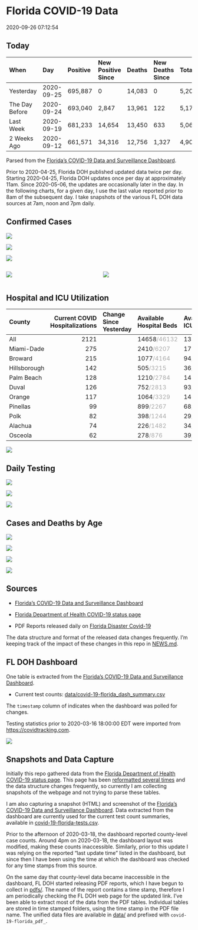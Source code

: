 Florida COVID-19 Data
================
2020-09-26 07:12:54

## Today

| When           | Day        | Positive | New Positive Since | Deaths | New Deaths Since | Total     |
| :------------- | :--------- | :------- | :----------------- | :----- | :--------------- | :-------- |
| Yesterday      | 2020-09-25 | 695,887  | 0                  | 14,083 | 0                | 5,205,994 |
| The Day Before | 2020-09-24 | 693,040  | 2,847              | 13,961 | 122              | 5,179,499 |
| Last Week      | 2020-09-19 | 681,233  | 14,654             | 13,450 | 633              | 5,068,554 |
| 2 Weeks Ago    | 2020-09-12 | 661,571  | 34,316             | 12,756 | 1,327            | 4,901,680 |

Parsed from the [Florida’s COVID-19 Data and Surveillance
Dashboard](https://fdoh.maps.arcgis.com/apps/opsdashboard/index.html#/8d0de33f260d444c852a615dc7837c86).

Prior to 2020-04-25, Florida DOH published updated data twice per day.
Starting 2020-04-25, Florida DOH updates once per day at approximately
11am. Since 2020-05-06, the updates are occasionally later in the day.
In the following charts, for a given day, I use the last value reported
prior to 8am of the subsequent day. I take snapshots of the various FL
DOH data sources at 7am, noon and 7pm daily.

## Confirmed Cases

![](plots/covid-19-florida-daily-test-changes.png)

![](plots/covid-19-florida-deaths-by-day.png)

![](plots/covid-19-florida-county-top-6.png)

<div class="columns">

<div class="column is-full-mobile">

![](plots/covid-19-florida-testing.png)

</div>

<div class="column is-full-mobile">

![](plots/covid-19-florida-total-positive.png)

</div>

</div>

## Hospital and ICU Utilization

| County       | Current COVID Hospitalizations | Change Since Yesterday | Available Hospital Beds                      | Available ICU Beds                         |
| :----------- | -----------------------------: | :--------------------- | :------------------------------------------- | :----------------------------------------- |
| All          |                           2121 |                        | 14658<span style="color: #aaa">/46132</span> | 1320<span style="color: #aaa">/4823</span> |
| Miami-Dade   |                            275 |                        | 2410<span style="color: #aaa">/6207</span>   | 177<span style="color: #aaa">/758</span>   |
| Broward      |                            215 |                        | 1077<span style="color: #aaa">/4164</span>   | 94<span style="color: #aaa">/372</span>    |
| Hillsborough |                            142 |                        | 505<span style="color: #aaa">/3215</span>    | 36<span style="color: #aaa">/338</span>    |
| Palm Beach   |                            128 |                        | 1210<span style="color: #aaa">/2784</span>   | 142<span style="color: #aaa">/261</span>   |
| Duval        |                            126 |                        | 752<span style="color: #aaa">/2813</span>    | 93<span style="color: #aaa">/330</span>    |
| Orange       |                            117 |                        | 1064<span style="color: #aaa">/3329</span>   | 140<span style="color: #aaa">/264</span>   |
| Pinellas     |                             99 |                        | 899<span style="color: #aaa">/2267</span>    | 68<span style="color: #aaa">/212</span>    |
| Polk         |                             82 |                        | 398<span style="color: #aaa">/1244</span>    | 29<span style="color: #aaa">/118</span>    |
| Alachua      |                             74 |                        | 226<span style="color: #aaa">/1482</span>    | 34<span style="color: #aaa">/274</span>    |
| Osceola      |                             62 |                        | 278<span style="color: #aaa">/876</span>     | 39<span style="color: #aaa">/84</span>     |

![](plots/covid-19-florida-icu-usage.png)

## Daily Testing

![](plots/covid-19-florida-tests-per-case.png)

<!-- ![](plots/covid-19-florida-change-new-cases.png) -->

![](plots/covid-19-florida-tests-percent-positive.png)

![](plots/covid-19-florida-test-and-case-growth.png)

## Cases and Deaths by Age

![](plots/covid-19-florida-weekly-events-by-age.png)

![](plots/covid-19-florida-age.png)

![](plots/covid-19-florida-age-deaths.png)

![](plots/covid-19-florida-age-sex.png)

## Sources

  - [Florida’s COVID-19 Data and Surveillance
    Dashboard](https://fdoh.maps.arcgis.com/apps/opsdashboard/index.html#/8d0de33f260d444c852a615dc7837c86)

  - [Florida Department of Health COVID-19 status
    page](http://www.floridahealth.gov/diseases-and-conditions/COVID-19/)

  - PDF Reports released daily on [Florida Disaster
    Covid-19](http://www.floridahealth.gov/diseases-and-conditions/COVID-19/)

The data structure and format of the released data changes frequently.
I’m keeping track of the impact of these changes in this repo in
[NEWS.md](NEWS.md).

## FL DOH Dashboard

One table is extracted from the [Florida’s COVID-19 Data and
Surveillance
Dashboard](https://fdoh.maps.arcgis.com/apps/opsdashboard/index.html#/8d0de33f260d444c852a615dc7837c86).

  - Current test counts:
    [data/covid-19-florida\_dash\_summary.csv](data/covid-19-florida_dash_summary.csv)

The `timestamp` column of indicates when the dashboard was polled for
changes.

Testing statistics prior to 2020-03-16 18:00:00 EDT were imported from
<https://covidtracking.com>.

![](screenshots/fodh_maps_arcgis_com__apps__opsdashboard.png)

## Snapshots and Data Capture

Initially this repo gathered data from the [Florida Department of Health
COVID-19 status
page](http://www.floridahealth.gov/diseases-and-conditions/COVID-19/).
This page has been [reformatted several
times](screenshots/floridahealth_gov__diseases-and-conditions__COVID-19.png)
and the data structure changes frequently, so currently I am collecting
snapshots of the webpage and not trying to parse these tables.

I am also capturing a snapshot (HTML) and screenshot of the [Florida’s
COVID-19 Data and Surveillance
Dashboard](https://fdoh.maps.arcgis.com/apps/opsdashboard/index.html#/8d0de33f260d444c852a615dc7837c86).
Data extracted from the dashboard are currently used for the current
test count summaries, available in
[covid-19-florida-tests.csv](covid-19-florida-tests.csv).

Prior to the afternoon of 2020-03-18, the dashboard reported
county-level case counts. Around 4pm on 2020-03-18, the dashboard layout
was modified, making these counts inaccessible. Similarly, prior to this
update I was relying on the reported “last update time” listed in the
dashboard, but since then I have been using the time at which the
dashboard was checked for any time stamps from this source.

On the same day that county-level data became inaccessible in the
dashboard, FL DOH started releasing PDF reports, which I have begun to
collect in [pdfs/](pdfs/). The name of the report contains a time stamp,
therefore I am periodically checking the FL DOH web page for the updated
link. I’ve been able to extract most of the data from the PDF tables.
Individual tables are stored in time stamped folders, using the time
stamp in the PDF file name. The unified data files are available in
[data/](data/) and prefixed with `covid-19-florida_pdf_`.
